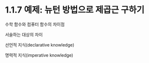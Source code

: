 # 1.1.7 예제: 뉴턴 방법으로 제곱근 구하기

수학 함수와 컴퓨터 함수의 차이점

서술하는 대상의 차이



선언적 지식(declarative knowledge)

명력적 지식(imperative knowledge)



